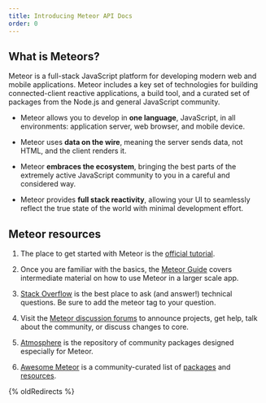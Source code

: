 ```yaml
---
title: Introducing Meteor API Docs
order: 0
---
```


<!--  XXX: note that this content is somewhat duplicated on the guide, and should be updated in parallel -->
<h2 id="what-is-meteor">What is Meteors?</h2>

Meteor is a full-stack JavaScript platform for developing modern web and mobile applications. Meteor includes a key set of technologies for building connected-client reactive applications, a build tool, and a curated set of packages from the Node.js and general JavaScript community.

- Meteor allows you to develop in **one language**, JavaScript, in all environments: application server, web browser, and mobile device.

- Meteor uses **data on the wire**, meaning the server sends data, not HTML, and the client renders it.

- Meteor **embraces the ecosystem**, bringing the best parts of the extremely active JavaScript community to you in a careful and considered way.

- Meteor provides **full stack reactivity**, allowing your UI to seamlessly reflect the true state of the world with minimal development effort.

<h2 id="learning-more">Meteor resources</h2>

1. The place to get started with Meteor is the [official tutorial](https://www.meteor.com/tutorials/blaze/creating-an-app).

2. Once you are familiar with the basics, the [Meteor Guide](http://guide.meteor.com) covers intermediate material on how to use Meteor in a larger scale app.

3. [Stack Overflow](http://stackoverflow.com/questions/tagged/meteor) is the best place to ask (and answer!) technical questions. Be sure to add the meteor tag to your question.

4. Visit the [Meteor discussion forums](https://forums.meteor.com) to announce projects, get help, talk about the community, or discuss changes to core.

5. [Atmosphere](https://atmospherejs.com) is the repository of community packages designed especially for Meteor.

6. [Awesome Meteor](https://github.com/Urigo/awesome-meteor) is a community-curated list of [packages](https://github.com/Urigo/awesome-meteor#getting-started) and [resources](https://github.com/Urigo/awesome-meteor#resources).


{% oldRedirects %}

<!-- ABC: hidden comment for cache testing -->
